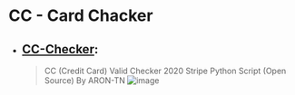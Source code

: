 # CC - Card Chacker

  - ## [CC-Checker](https://github.com/Aron-Tn/CC-Checker):
    > CC (Credit Card) Valid Checker 2020 Stripe Python Script (Open Source) By ARON-TN
    > ![image](https://user-images.githubusercontent.com/51442719/173305863-fe5878ba-7fb6-4e1c-a168-57f2fe571371.png)


 

